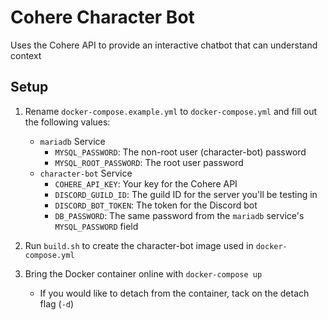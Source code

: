 # Cohere Character Bot
Uses the Cohere API to provide an interactive chatbot that can understand context
## Setup
1. Rename `docker-compose.example.yml` to `docker-compose.yml` and fill out the following values:

    - `mariadb` Service
      - `MYSQL_PASSWORD`: The non-root user (character-bot) password
      - `MYSQL_ROOT_PASSWORD`: The root user password
    - `character-bot` Service
      - `COHERE_API_KEY`: Your key for the Cohere API
      - `DISCORD_GUILD_ID`: The guild ID for the server you'll be testing in
      - `DISCORD_BOT_TOKEN`: The token for the Discord bot
      - `DB_PASSWORD`: The same password from the `mariadb` service's `MYSQL_PASSWORD` field


2. Run `build.sh` to create the character-bot image used in `docker-compose.yml`

3. Bring the Docker container online with `docker-compose up`
    - If you would like to detach from the container, tack on the detach flag (`-d`)